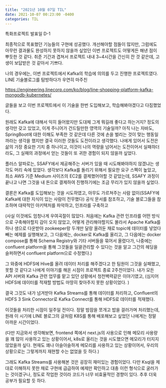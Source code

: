 ```yaml
---
title: "2021년 10월 07일 TIL"
date: 2021-10-07 00:23:00 -0400
categories: TIL
---
```


특화프로젝트 발표일 D-1

최종적으로 목표했던 기능들의 구현에 성공했다. 개선해야할 점들이 많지만, 그럼에도 아무런 결과물도 완성하지 못하지 않을까 싶었던 이번 프로젝트도 어떻게든 해낸 점이 뿌듯한 것 같다. 취준 기간과 겹쳐서 프로젝트 내내 3~4시간을 간신히 잔 것 같은데, 고생이 보답받은 것 같아서 기쁘다.

나의 경우에는, 이번 프로젝트에서 Kafka의 학습에 의의를 두고 진행한 프로젝트였다. LINE 기술블로그를 탐방하다가 우연히 마주친

https://engineering.linecorp.com/ko/blog/line-shopping-platform-kafka-mongodb-kubernetes/

글들을 보고 이번 프로젝트에서 이 기술을 한번 도입해보고, 학습해봐야겠다고 다짐했었다.

원래도 Kafka에 대해서 익히 들어왔지만 도대체 그게 뭐길래 좋다고 하는거지? 정도의 생각만 갖고 있었고, 이게 주니어가 건드릴만한 영역의 기술일까? 아직 나는 자바도, SpringBoot에 대한 이해도 부족한 것 같은데 다른 것에 손을 벌리는 것이 맞는 행동일까라는 생각을 했지만 결국 이러한 것들도 도전이라고 생각했다. 나에게 있어서 도전은 삶의 가장 중요한 기치 중 하나이고, 이것이 나의 역량을 넘어서는 도전이어서 실패하더라도, 그 실패의 과정에서 얻는 것들이 또 귀한 경험이 되지 않을까 싶었다.

플러스 알파로는, SSAFY에서 제공해주는 서버가 있을 때 시도해봐야하지 않겠냐는 생각도 머리 속에 있었다. 생각보다 Kafka를 돌리기 위해서 필요한 요구 스펙이 높았고, 최소 AWS 기준 Medium 사이즈의 EC2를 결제했어야할 것 같았는데, SSAFY 과정이 끝나고 나면 그것을 내 돈으로 결제하여 진행하기에는 조금 무리가 있지 않을까 싶었다.

결론은 Kafka를 도입해보는 것을 시도하였고, 아무도 가르쳐주는 사람 없이(SSAFY에 Kafka에 대한 지식이 있는 사람이 전무했다) 공식 문서를 참조하고, 기술 블로그들을 참조하며 대략적인 아키텍처를 파악하고, 인프라를 구축하고

(사실 이것에도 엄청나게 우여곡절이 많았다. 처음에는 Kafka 관련 인프라를 어떤 방식으로 구축해야할지 감이 오지 않았고, 어떻게 관리해야할지도 몰라서 Apache Kafka를 하나 생으로 다운받아 zookeeper랑 두개만 달랑 올려둔 채로 topic에 데이터를 넣었다 빼는 예제를 실행해보고, 그 다음에는, docker로 Kafka를 올리고, 그 다음에는 docker compose를 통해 Schema Registry와 기타 서버들을 묶어서 올렸다가, 나중에는 confluent platform을 통해 그것들을 일괄관리할 수 있다는 것을 알고 그간의 헤딩을 슬퍼하면서 confluent platform으로 수정했다.)

그 와중에 HDFS에 Hive를 올려 데이터 처리를 해주겠다고 한 팀원이 그것을 실패했고, 못할 것 같다고 나에게 이야기를 해온 시점이 프로젝트 종료 2주전이었다. 내가 모든 API 서버와 Kafka 관련 업무를 맡고 있던 상황에서 청천벽력같은 이야기였고, (심지어 HDFS에 데이터를 적재할 방법도 마땅히 찾아주지 못한 상황이었다. )

결국 그것도 내가 넘겨받아 Kafka Streams를 통해 데이터를 처리하고, Confluent의 HDFS 3 Sink Connector로 Kafka Connect를 통해 HDFS로 데이터를 적재했다.

이것들을 처리한 시점이 일주일 전이다. 정말 밤잠을 쪼개고 밥을 걸러가며 처리했는데, 원래 이 시기에 LINE 블로그의 글처럼 K8S를 통해 배포해보고 싶었던 나에게는 정말 아까운 시간이었다.

(다만 지금와서 생각해보면, frontend 쪽에서 next.js의 사용으로 인해 메모리 사용량을 꽤 많이 사용하고 있는 상황이어서, k8s로 올리는 것을 시도했으면 메모리가 터지지 않았을까 싶다. 현재도 꽤나 아슬아슬하게 메모리를 사용하고 있는 상황이어서, 우리의 상황으로는 그렇게까지 재현할 수는 없었을 듯 하다.)

그래도 Kafka Streams를 사용해본 것은 굉장히 재미있는 경험이었다. 다만 Ksql을 제대로 이해하지 못한 채로 구현에 급급하여 예제만 확인하고 대충 이런 형식으로 굴러가는 것이겠구나, 정도로 작업한 것이라 코드가 너무 비효율적인 경향이 있다. 추후 더욱 공부가 필요할 듯 하다.



